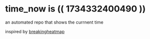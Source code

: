 # time_now is (( 1734332400490 ))

an automated repo that shows the currnent time

inspired by [breakingheatmap](https://github.com/breakingheatmap/breakingheatmap)